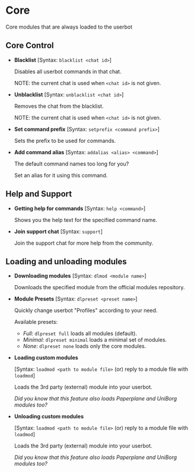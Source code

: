 # Core

Core modules that are always loaded to the userbot

## Core Control

 - **Blacklist** [Syntax: `blacklist <chat id>`]

   Disables all userbot commands in that chat.

   NOTE: the current chat is used when `<chat id>` is not given.

 - **Unblacklist** [Syntax: `unblacklist <chat id>`]

   Removes the chat from the blacklist.

   NOTE: the current chat is used when `<chat id>` is not given.

 - **Set command prefix** [Syntax: `setprefix <command prefix>`]

   Sets the prefix to be used for commands.

 - **Add command alias** [Syntax: `addalias <alias> <command>`]

   The default command names too long for you?

   Set an alias for it using this command.

## Help and Support

 - **Getting help for commands** [Syntax: `help <command>`]

   Shows you the help text for the specified command name.

 - **Join support chat** [Syntax: `support`]

   Join the support chat for more help from the community.

## Loading and unloading modules

 - **Downloading modules** [Syntax: `dlmod <module name>`]

   Downloads the specified module from the official modules repository.

 - **Module Presets** [Syntax: `dlpreset <preset name>`]

   Quickly change userbot "Profiles" according to your need.

   Available presets:
    - *Full:* `dlpreset full` loads all modules (default).
    - *Minimal:* `dlpreset minimal` loads a minimal set of modules.
    - *None:* `dlpreset none` loads only the core modules.

 - **Loading custom modules**

   [Syntax: `loadmod <path to module file>` (or) reply to a module file with `loadmod`]

   Loads the 3rd party (external) module into your userbot.

   *Did you know that this feature also loads Paperplane and UniBorg modules too?*

 - **Unloading custom modules**

   [Syntax: `loadmod <path to module file>` (or) reply to a module file with `loadmod`]

   Loads the 3rd party (external) module into your userbot.

   *Did you know that this feature also loads Paperplane and UniBorg modules too?*
